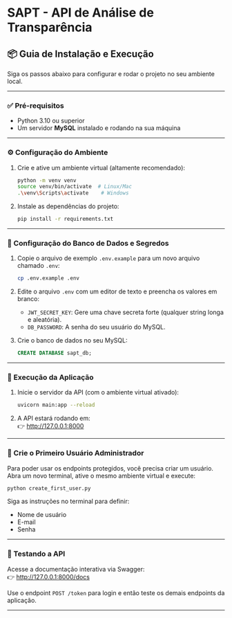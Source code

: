 # SAPT - API de Análise de Transparência

## 📦 Guia de Instalação e Execução

Siga os passos abaixo para configurar e rodar o projeto no seu ambiente local.

---

### ✅ Pré-requisitos

- Python 3.10 ou superior  
- Um servidor **MySQL** instalado e rodando na sua máquina

---

### ⚙️ Configuração do Ambiente

1. Crie e ative um ambiente virtual (altamente recomendado):

   ```bash
   python -m venv venv
   source venv/bin/activate  # Linux/Mac
   .\venv\Scripts\activate    # Windows
   ```

2. Instale as dependências do projeto:

   ```bash
   pip install -r requirements.txt
   ```

---

### 🔐 Configuração do Banco de Dados e Segredos

1. Copie o arquivo de exemplo `.env.example` para um novo arquivo chamado `.env`:

   ```bash
   cp .env.example .env
   ```

2. Edite o arquivo `.env` com um editor de texto e preencha os valores em branco:

   - `JWT_SECRET_KEY`: Gere uma chave secreta forte (qualquer string longa e aleatória).
   - `DB_PASSWORD`: A senha do seu usuário do MySQL.

3. Crie o banco de dados no seu MySQL:

   ```sql
   CREATE DATABASE sapt_db;
   ```

---

### 🚀 Execução da Aplicação

1. Inicie o servidor da API (com o ambiente virtual ativado):

   ```bash
   uvicorn main:app --reload
   ```

2. A API estará rodando em:  
   👉 http://127.0.0.1:8000

---

### 👤 Crie o Primeiro Usuário Administrador

Para poder usar os endpoints protegidos, você precisa criar um usuário.  
Abra um novo terminal, ative o mesmo ambiente virtual e execute:

```bash
python create_first_user.py
```

Siga as instruções no terminal para definir:

- Nome de usuário
- E-mail
- Senha

---

### 🧪 Testando a API

Acesse a documentação interativa via Swagger:  
👉 http://127.0.0.1:8000/docs

Use o endpoint `POST /token` para login e então teste os demais endpoints da aplicação.

---